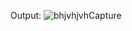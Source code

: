 Output:
![bhjvhjvhCapture](https://github.com/user-attachments/assets/63077b12-9555-452f-a37c-c66e6b7fe1ce)
